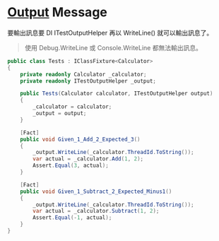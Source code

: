 # [Output](https://xunit.net/docs/capturing-output) Message

要輸出訊息要 DI ITestOutputHelper 再以 WriteLine() 就可以輸出訊息了。

> 使用 Debug.WriteLine 或 Console.WriteLine 都無法輸出訊息。

```csharp
public class Tests : IClassFixture<Calculator>
{
    private readonly Calculator _calculator;
    private readonly ITestOutputHelper _output;

    public Tests(Calculator calculator, ITestOutputHelper output)
    {
        _calculator = calculator;
        _output = output;
    }

    [Fact]
    public void Given_1_Add_2_Expected_3()
    {
        _output.WriteLine(_calculator.ThreadId.ToString());
        var actual = _calculator.Add(1, 2);
        Assert.Equal(3, actual);
    }

    [Fact]
    public void Given_1_Subtract_2_Expected_Minus1()
    {
        _output.WriteLine(_calculator.ThreadId.ToString());
        var actual = _calculator.Subtract(1, 2);
        Assert.Equal(-1, actual);
    }
}
```
